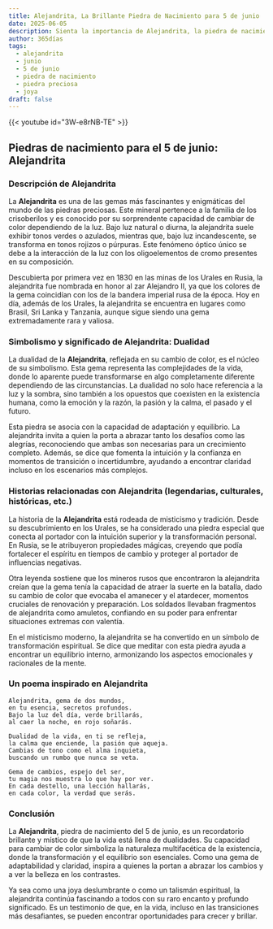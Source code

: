 ```yaml
---
title: Alejandrita, La Brillante Piedra de Nacimiento para 5 de junio
date: 2025-06-05
description: Sienta la importancia de Alejandrita, la piedra de nacimiento de 5 de junio que simboliza Dualidad. Deje que su belleza y significado iluminen su día.
author: 365días
tags:
  - alejandrita
  - junio
  - 5 de junio
  - piedra de nacimiento
  - piedra preciosa
  - joya
draft: false
---
```


{{< youtube id="3W-e8rNB-TE" >}}

## Piedras de nacimiento para el 5 de junio: Alejandrita

### Descripción de Alejandrita

La **Alejandrita** es una de las gemas más fascinantes y enigmáticas del mundo de las piedras preciosas. Este mineral pertenece a la familia de los crisoberilos y es conocido por su sorprendente capacidad de cambiar de color dependiendo de la luz. Bajo luz natural o diurna, la alejandrita suele exhibir tonos verdes o azulados, mientras que, bajo luz incandescente, se transforma en tonos rojizos o púrpuras. Este fenómeno óptico único se debe a la interacción de la luz con los oligoelementos de cromo presentes en su composición.

Descubierta por primera vez en 1830 en las minas de los Urales en Rusia, la alejandrita fue nombrada en honor al zar Alejandro II, ya que los colores de la gema coincidían con los de la bandera imperial rusa de la época. Hoy en día, además de los Urales, la alejandrita se encuentra en lugares como Brasil, Sri Lanka y Tanzania, aunque sigue siendo una gema extremadamente rara y valiosa.

### Simbolismo y significado de Alejandrita: Dualidad

La dualidad de la **Alejandrita**, reflejada en su cambio de color, es el núcleo de su simbolismo. Esta gema representa las complejidades de la vida, donde lo aparente puede transformarse en algo completamente diferente dependiendo de las circunstancias. La dualidad no solo hace referencia a la luz y la sombra, sino también a los opuestos que coexisten en la existencia humana, como la emoción y la razón, la pasión y la calma, el pasado y el futuro.

Esta piedra se asocia con la capacidad de adaptación y equilibrio. La alejandrita invita a quien la porta a abrazar tanto los desafíos como las alegrías, reconociendo que ambas son necesarias para un crecimiento completo. Además, se dice que fomenta la intuición y la confianza en momentos de transición o incertidumbre, ayudando a encontrar claridad incluso en los escenarios más complejos.

### Historias relacionadas con Alejandrita (legendarias, culturales, históricas, etc.)

La historia de la **Alejandrita** está rodeada de misticismo y tradición. Desde su descubrimiento en los Urales, se ha considerado una piedra especial que conecta al portador con la intuición superior y la transformación personal. En Rusia, se le atribuyeron propiedades mágicas, creyendo que podía fortalecer el espíritu en tiempos de cambio y proteger al portador de influencias negativas.

Otra leyenda sostiene que los mineros rusos que encontraron la alejandrita creían que la gema tenía la capacidad de atraer la suerte en la batalla, dado su cambio de color que evocaba el amanecer y el atardecer, momentos cruciales de renovación y preparación. Los soldados llevaban fragmentos de alejandrita como amuletos, confiando en su poder para enfrentar situaciones extremas con valentía.

En el misticismo moderno, la alejandrita se ha convertido en un símbolo de transformación espiritual. Se dice que meditar con esta piedra ayuda a encontrar un equilibrio interno, armonizando los aspectos emocionales y racionales de la mente.

### Un poema inspirado en Alejandrita

```
Alejandrita, gema de dos mundos,  
en tu esencia, secretos profundos.  
Bajo la luz del día, verde brillarás,  
al caer la noche, en rojo soñarás.  

Dualidad de la vida, en ti se refleja,  
la calma que enciende, la pasión que aqueja.  
Cambias de tono como el alma inquieta,  
buscando un rumbo que nunca se veta.  

Gema de cambios, espejo del ser,  
tu magia nos muestra lo que hay por ver.  
En cada destello, una lección hallarás,  
en cada color, la verdad que serás.  
```

### Conclusión

La **Alejandrita**, piedra de nacimiento del 5 de junio, es un recordatorio brillante y místico de que la vida está llena de dualidades. Su capacidad para cambiar de color simboliza la naturaleza multifacética de la existencia, donde la transformación y el equilibrio son esenciales. Como una gema de adaptabilidad y claridad, inspira a quienes la portan a abrazar los cambios y a ver la belleza en los contrastes.

Ya sea como una joya deslumbrante o como un talismán espiritual, la alejandrita continúa fascinando a todos con su raro encanto y profundo significado. Es un testimonio de que, en la vida, incluso en las transiciones más desafiantes, se pueden encontrar oportunidades para crecer y brillar.